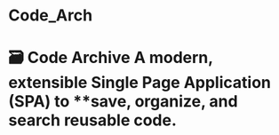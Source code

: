 # Code_Arch
# 🗃️ Code Archive  A modern, extensible Single Page Application (SPA) to **save, organize, and search reusable code.
